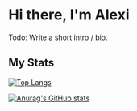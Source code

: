 # Hi there, I'm Alexi  

Todo: Write a short intro / bio.

## My Stats 
[![Top Langs](https://github-readme-stats.vercel.app/api/top-langs/?username=AlexiWolf&layout=compact&)](https://github.com/anuraghazra/github-readme-stats)

[![Anurag's GitHub stats](https://github-readme-stats.vercel.app/api?username=AlexiWolf&count_private=true)](https://github.com/anuraghazra/github-readme-stats)

<!--
**AlexiWolf/AlexiWolf** is a ✨ _special_ ✨ repository because its `README.md` (this file) appears on your GitHub profile.

Here are some ideas to get you started:

- 🔭 I’m currently working on ...
- 🌱 I’m currently learning ...
- 👯 I’m looking to collaborate on ...
- 🤔 I’m looking for help with ...
- 💬 Ask me about ...
- 📫 How to reach me: ...
- 😄 Pronouns: ...
- ⚡ Fun fact: ...
-->
